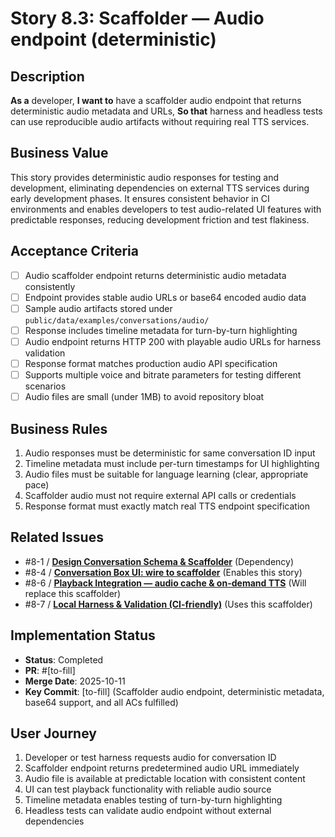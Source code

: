 # Story 8.3: Scaffolder — Audio endpoint (deterministic)

## Description

**As a** developer,
**I want to** have a scaffolder audio endpoint that returns deterministic audio metadata and URLs,
**So that** harness and headless tests can use reproducible audio artifacts without requiring real TTS services.

## Business Value

This story provides deterministic audio responses for testing and development, eliminating dependencies on external TTS services during early development phases. It ensures consistent behavior in CI environments and enables developers to test audio-related UI features with predictable responses, reducing development friction and test flakiness.

## Acceptance Criteria

- [ ] Audio scaffolder endpoint returns deterministic audio metadata consistently
- [ ] Endpoint provides stable audio URLs or base64 encoded audio data
- [ ] Sample audio artifacts stored under `public/data/examples/conversations/audio/`
- [ ] Response includes timeline metadata for turn-by-turn highlighting
- [ ] Audio endpoint returns HTTP 200 with playable audio URLs for harness validation
- [ ] Response format matches production audio API specification
- [ ] Supports multiple voice and bitrate parameters for testing different scenarios
- [ ] Audio files are small (under 1MB) to avoid repository bloat

## Business Rules

1. Audio responses must be deterministic for same conversation ID input
2. Timeline metadata must include per-turn timestamps for UI highlighting
3. Audio files must be suitable for language learning (clear, appropriate pace)
4. Scaffolder audio must not require external API calls or credentials
5. Response format must exactly match real TTS endpoint specification

## Related Issues

- #8-1 / [**Design Conversation Schema & Scaffolder**](./story-8-1-design-schema-and-scaffolder.md) (Dependency)
- #8-4 / [**Conversation Box UI: wire to scaffolder**](./story-8-4-conversation-box-ui.md) (Enables this story)
- #8-6 / [**Playback Integration — audio cache & on-demand TTS**](./story-8-6-playback-audio-cache-tts.md) (Will replace this scaffolder)
- #8-7 / [**Local Harness & Validation (CI-friendly)**](./story-8-7-unit-tests-and-harness.md) (Uses this scaffolder)

## Implementation Status

- **Status**: Completed
- **PR**: #[to-fill]
- **Merge Date**: 2025-10-11
- **Key Commit**: [to-fill] (Scaffolder audio endpoint, deterministic metadata, base64 support, and all ACs fulfilled)

## User Journey

1. Developer or test harness requests audio for conversation ID
2. Scaffolder endpoint returns predetermined audio URL immediately
3. Audio file is available at predictable location with consistent content
4. UI can test playback functionality with reliable audio source
5. Timeline metadata enables testing of turn-by-turn highlighting
6. Headless tests can validate audio endpoint without external dependencies
